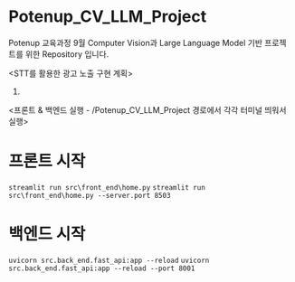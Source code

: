 # Potenup_CV_LLM_Project
Potenup 교육과정 9월 Computer Vision과 Large Language Model 기반 프로젝트를 위한 Repository 입니다.

<STT를 활용한 광고 노출 구현 계획>

1. 

<프론트 & 백엔드 실행 - /Potenup_CV_LLM_Project 경로에서 각각 터미널 띄워서 실행>

# 프론트 시작 
```streamlit run src\front_end\home.py```
```streamlit run src\front_end\home.py --server.port 8503```

# 백엔드 시작 
```uvicorn src.back_end.fast_api:app --reload```
```uvicorn src.back_end.fast_api:app --reload --port 8001```

